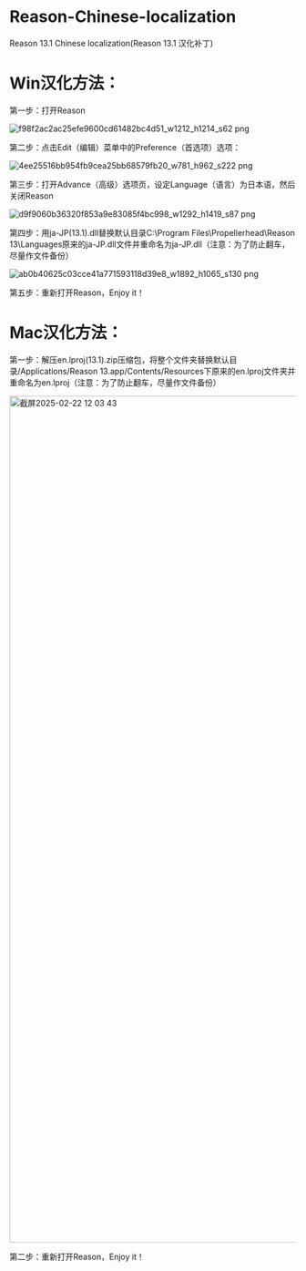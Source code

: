 # Reason-Chinese-localization
Reason 13.1 Chinese localization(Reason 13.1 汉化补丁)

# Win汉化方法：

第一步：打开Reason

![f98f2ac2ac25efe9600cd61482bc4d51_w1212_h1214_s62 png](https://github.com/user-attachments/assets/a332febe-2f04-4cc1-818a-4144387c3089)


第二步：点击Edit（编辑）菜单中的Preference（首选项）选项：

![4ee25516bb954fb9cea25bb68579fb20_w781_h962_s222 png](https://github.com/user-attachments/assets/4a089357-1b4e-4d5a-a2a5-cb84ed3ebc06)



第三步：打开Advance（高级）选项页，设定Language（语言）为日本语，然后关闭Reason

![d9f9060b36320f853a9e83085f4bc998_w1292_h1419_s87 png](https://github.com/user-attachments/assets/2cc9b4fc-d3c4-476a-a2af-20fa0cf67922)



第四步：用ja-JP(13.1).dll替换默认目录C:\Program Files\Propellerhead\Reason 13\Languages原来的ja-JP.dll文件并重命名为ja-JP.dll（注意：为了防止翻车，尽量作文件备份）

![ab0b40625c03cce41a771593118d39e8_w1892_h1065_s130 png](https://github.com/user-attachments/assets/22041119-fb19-4ab1-a0fa-74a7cabd223b)


第五步：重新打开Reason，Enjoy it！


# Mac汉化方法：

第一步：解压en.lproj(13.1).zip压缩包，将整个文件夹替换默认目录/Applications/Reason 13.app/Contents/Resources下原来的en.lproj文件夹并重命名为en.lproj（注意：为了防止翻车，尽量作文件备份）

<img width="1487" alt="截屏2025-02-22 12 03 43" src="https://github.com/user-attachments/assets/ac4af4e0-351c-4766-8481-9e9772cc1ad0" />


第二步：重新打开Reason，Enjoy it！
